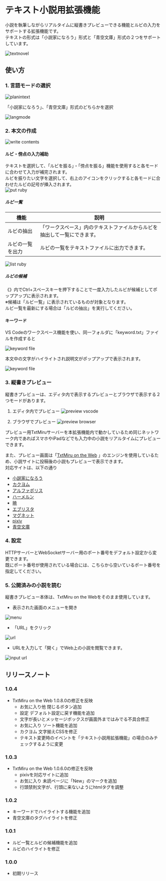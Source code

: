 # テキスト小説用拡張機能

小説を執筆しながらリアルタイムに縦書きプレビューできる機能とルビの入力をサポートする拡張機能です。<br>
テキストの形式は「小説家になろう」形式と「青空文庫」形式の２つをサポートしています。

![textnovel](./image/text-novel-top.gif)

## 使い方

### 1. 言語モードの選択
![planintext](./image/text-novel-01.png)

「小説家になろう」、「青空文庫」形式のどちらかを選択

![langmode](./image/text-novel-02.png)

### 2. 本文の作成
![write contents](./image/text-novel-03.png)
#### ルビ・傍点の入力補助

テキストを選択して、「ルビを振る」・「傍点を振る」機能を使用すると各モードに合わせて入力が補完されます。<br>
ルビを振りたい文字を選択して、右上のアイコンをクリックすると各モードに合わせたルビの記号が挿入されます。<br>
![put ruby](./image/text-novel-04.png)

##### ルビ一覧
| 機能 | 説明 |
| ---- | ---- |
|ルビの抽出|「ワークスペース」内のテキストファイルからルビを抽出して一覧にできます。|
|ルビの一覧を出力|ルビの一覧をテキストファイルに出力できます。|

![list ruby](./image/text-novel-ruby.gif)

##### ルビの候補
《》内でCtrl+スペースキーを押下することで一度入力したルビが候補としてポップアップに表示されます。<br>
※候補は「ルビ一覧」に表示されているものが対象となります。<br>
ルビ一覧を最新にする場合は「ルビの抽出」を実行してください。

#### キーワード
VS Codeのワークスペース機能を使い、同一フォルダに「keyword.txt」ファイルを作成すると

![keyword file](./image/text-novel-10.png)

本文中の文字がハイライトされ説明文がポップアップで表示されます。

![keyword file](./image/text-novel-11.png)


### 3. 縦書きプレビュー

縦書きプレビューは、エディタ内で表示するプレビューとブラウザで表示する２つモードがあります。
1. エディタ内でプレビュー
![preview vscode](./image/text-novel-05.png)

2. ブラウザでプレビュー
![preview browser](./image/text-novel-06.png)

プレビュー用TxtMiruサーバーを本拡張機能内で動かしているため同じネットワーク内であればスマホやiPadなどでも入力中の小説をリアルタイムにプレビューできます。

また、プレビュー画面は「[TxtMiru on the Web](https://gearsns.github.io/TxtMiruOnTheWeb/index.html) 」のエンジンを使用しているため、小説サイトに投稿後の小説もプレビューで表示できます。<br>
対応サイトは、以下の通り
* [小説家になろう](https://syosetu.com)
* [カクヨム](https://kakuyomu.jp)
* [アルファポリス](https://www.alphapolis.co.jp)
* [ハーメルン](https://syosetu.org)
* [暁](http://www.akatsuki-novels.com/)
* [エブリスタ](https://estar.jp)
* [マグネット](https://www.magnet-novels.com)
* [pixiv](https://www.pixiv.net/novel)
* [青空文庫](https://www.aozora.gr.jp)

### 4. 設定

HTTPサーバーとWebSocketサーバー用のポート番号をデフォルト設定から変更できます。<br>
既にポート番号が使用されている場合には、こちらから空いているポート番号を指定してください。

### 5. 公開済みの小説を読む

縦書きプレビュー本体は、TxtMiru on the Webをそのまま使用しています。
* 表示された画面のメニューを開き

![menu](./image/text-novel-07.png)
* 「URL」をクリック

![url](./image/text-novel-08.png)
* URLを入力して「開く」でWeb上の小説を閲覧できます。

![input url](./image/text-novel-09.png)

## リリースノート
### 1.0.4

* TxtMiru on the Web 1.0.8.0の修正を反映
	* お気に入り他 閉じるボタン追加
	* 設定 デフォルト設定に戻す機能を追加
	* 文字が長いとメッセージボックスが画面外まではみでる不具合修正
	* お気に入り ソート機能を追加
	* カクヨム 文字揃えCSSを修正
	* テキスト変更時のイベントを「テキスト小説用拡張機能」の場合のみチェックするように変更

### 1.0.3

* TxtMiru on the Web 1.0.6.0の修正を反映
	* pixivを対応サイトに追加
	* お気に入り 未読ページに「New」のマークを追加
	* 行頭禁則文字が、行頭に来ないようにhtmlタグを調整

### 1.0.2

* キーワードでハイライトする機能を追加
* 青空文庫のタグハイライトを修正

### 1.0.1

* ルビ一覧とルビの候補機能を追加
* ルビのハイライトを修正

### 1.0.0

* 初期リリース
